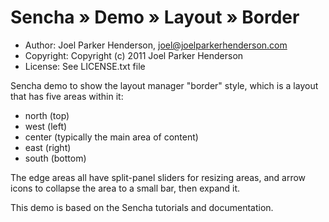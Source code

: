 # Sencha » Demo » Layout » Border

  * Author: Joel Parker Henderson, joel@joelparkerhenderson.com
  * Copyright: Copyright (c) 2011 Joel Parker Henderson
  * License: See LICENSE.txt file

Sencha demo to show the layout manager "border" style,
which is a layout that has five areas within it:

   * north (top)
   * west (left)
   * center (typically the main area of content)
   * east (right)
   * south (bottom)

The edge areas all have split-panel sliders for resizing areas,
and arrow icons to collapse the area to a small bar, then expand it.

This demo is based on the Sencha tutorials and documentation.

